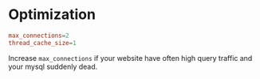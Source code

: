 # Optimization
```conf
max_connections=2
thread_cache_size=1
```

Increase `max_connections` if your website have often high query traffic and your mysql suddenly dead.
